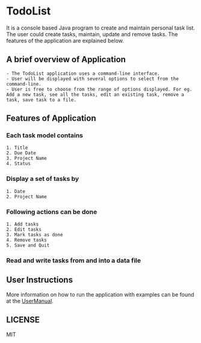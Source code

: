 # TodoList #
It is a console based Java program to create and maintain personal task list. The user could create tasks, maintain, update and remove tasks. The features of the application are explained below.


## A brief overview of Application ##
    - The TodoList application uses a command-line interface.
    - User will be displayed with several options to select from the command-line. 
    - User is free to choose from the range of options displayed. For eg. Add a new task, see all the tasks, edit an existing task, remove a task, save task to a file.

## Features of Application ##

### Each task model contains ###
    1. Title
    2. Due Date
    3. Project Name
    4. Status

### Display a set of tasks by ###
    1. Date
    2. Project Name

### Following actions can be done ###
    1. Add tasks
    2. Edit tasks
    3. Mark tasks as done
    4. Remove tasks 
    5. Save and Quit   

### Read and write tasks from and into a data file ###    

## User Instructions ##
 More information on how to run the application with examples can be found at the [UserManual](https://github.com/sailathatammana/TodoList-IP/blob/main/Usermanual.md).

 ## LICENSE ##
 MIT


 
